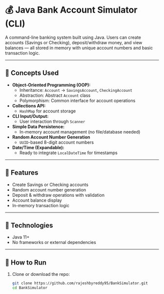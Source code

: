 # 💰 Java Bank Account Simulator (CLI)

A command-line banking system built using Java. Users can create accounts (Savings or Checking), deposit/withdraw money, and view balances — all stored in memory with unique account numbers and basic transaction logic.

---

## 🧠 Concepts Used

- **Object-Oriented Programming (OOP):**
  - Inheritance: `Account` → `SavingsAccount`, `CheckingAccount`
  - Abstraction: Abstract `Account` class
  - Polymorphism: Common interface for account operations
- **Collections API:**
  - `HashMap` for account storage
- **CLI Input/Output:**
  - User interaction through `Scanner`
- **Simple Data Persistence:**
  - In-memory account management (no file/database needed)
- **Random Account Number Generation**
  - `UUID`-based 8-digit account numbers
- **Date/Time (Expandable):**
  - Ready to integrate `LocalDateTime` for timestamps

---

## 🧪 Features

- Create Savings or Checking accounts
- Random account number generation
- Deposit & withdraw operations with validation
- Account balance display
- In-memory transaction logic

---

## 🧱 Technologies

- Java 11+
- No frameworks or external dependencies

---

## 🏃 How to Run

1. Clone or download the repo:
   ```bash
   git clone https://github.com/rajeshbyreddy95/BankSimulator.git
   cd BankSimulator
